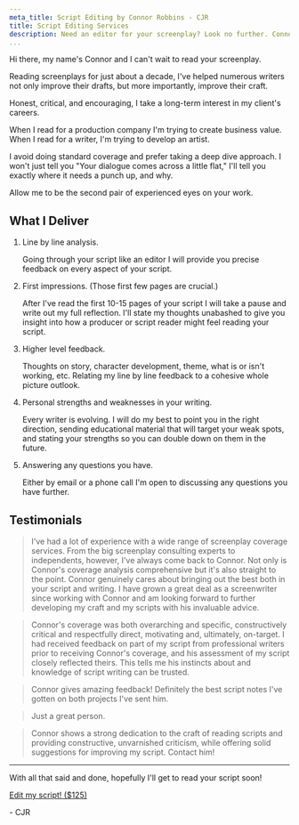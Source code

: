 ```yaml
---
meta_title: Script Editing by Connor Robbins - CJR
title: Script Editing Services
description: Need an editor for your screenplay? Look no further. Connor is trusted by many, not only to improve your draft, but improve your craft.
...
```


Hi there, my name's Connor and I can't wait to read your screenplay.

Reading screenplays for just about a decade, I've helped numerous writers not only improve their drafts, but more importantly, improve their craft.

Honest, critical, and encouraging, I take a long-term interest in my client's careers.

When I read for a production company I'm trying to create business value. When I read for a writer, I'm trying to develop an artist.

I avoid doing standard coverage and prefer taking a deep dive approach. I won't just tell you "Your dialogue comes across a little flat," I'll tell you exactly where it needs a punch up, and why.

Allow me to be the second pair of experienced eyes on your work.

## What I Deliver

<ol>
<li>Line by line analysis.</li>
<p>Going through your script like an editor I will provide you precise feedback on every aspect of your script.</p>
<li>First impressions. (Those first few pages are crucial.)</li>
<p>After I've read the first 10-15 pages of your script I will take a pause and write out my full reflection. I'll state my thoughts unabashed to give you insight into how a producer or script reader might feel reading your script.</p>
<li>Higher level feedback.</li>
<p>Thoughts on story, character development, theme, what is or isn't working, etc. Relating my line by line feedback to a cohesive whole picture outlook.</p>
<li>Personal strengths and weaknesses in your writing.</li>
<p>Every writer is evolving. I will do my best to point you in the right direction, sending educational material that will target your weak spots, and stating your strengths so you can double down on them in the future.</p>
<li>Answering any questions you have.</li>
<p>Either by email or a phone call I'm open to discussing any questions you have further.</p>
</ol>

## Testimonials

> I've had a lot of experience with a wide range of screenplay coverage services. From the big screenplay consulting experts to independents, however, I've always come back to Connor. Not only is Connor's coverage analysis comprehensive but it's also straight to the point. Connor genuinely cares about bringing out the best both in your script and writing. I have grown a great deal as a screenwriter since working with Connor and am looking forward to further developing my craft and my scripts with his invaluable advice.

> Connor's coverage was both overarching and specific, constructively critical and respectfully direct, motivating and, ultimately, on-target. I had received feedback on part of my script from professional writers prior to receiving Connor's coverage, and his assessment of my script closely reflected theirs. This tells me his instincts about and knowledge of script writing can be trusted.

> Connor gives amazing feedback! Definitely the best script notes I've gotten on both projects I've sent him.

> Just a great person.

> Connor shows a strong dedication to the craft of reading scripts and providing constructive, unvarnished criticism, while offering solid suggestions for improving my script. Contact him!

---

With all that said and done, hopefully I'll get to read your script soon!

<a class="gumroad-button" href="https://gum.co/zlwZG?wanted=true" target="_blank" data-gumroad-single-product="true">Edit my script! ($125)</a>

\- CJR

<script src="https://gumroad.com/js/gumroad.js"></script>
